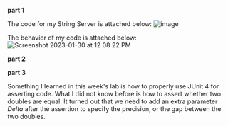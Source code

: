 **part 1**

The code for my String Server is attached below:
![image](https://user-images.githubusercontent.com/104349171/215583897-14360aac-581b-4eee-9655-8c08337d9d16.png)

The behavior of my code is attached below:
![Screenshot 2023-01-30 at 12 08 22 PM](https://user-images.githubusercontent.com/104349171/215584341-2d7c6450-b98e-471c-98bb-72d6f04e6944.jpg)


**part 2**


**part 3**

Something I learned in this week's lab is how to properly use JUnit 4 for asserting code. What I did not know before is how to assert whether two doubles are equal. It turned out that 
we need to add an extra parameter *Delta* after the assertion to specify the precision, or the gap between the two doubles.
